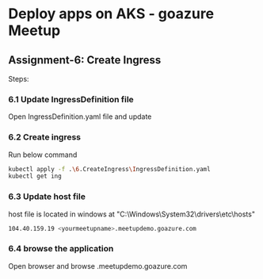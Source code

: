 # Deploy apps on AKS - goazure Meetup

## Assignment-6: Create Ingress

Steps:

### 6.1 Update IngressDefinition file

Open IngressDefinition.yaml file and update <yourmeetupname>

### 6.2 Create ingress

Run below command

```sh
kubectl apply -f .\6.CreateIngress\IngressDefinition.yaml
kubectl get ing
```

### 6.3 Update host file

host file is located in windows at "C:\Windows\System32\drivers\etc\hosts"

```sh
104.40.159.19 <yourmeetupname>.meetupdemo.goazure.com
```

### 6.4 browse the application

Open browser and browse <yourmeetupname>.meetupdemo.goazure.com